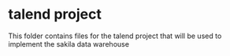 # talend project
This folder contains files for the talend project that will be used to implement the sakila data warehouse
